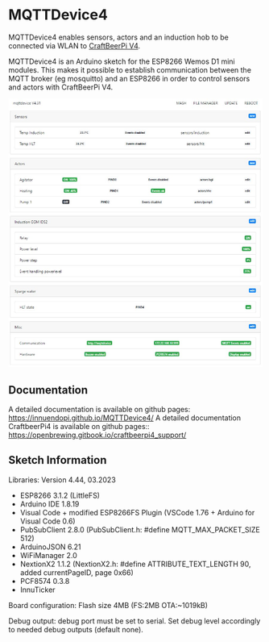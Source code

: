 # MQTTDevice4

MQTTDevice4 enables sensors, actors and an induction hob to be connected via WLAN to [CraftBeerPi V4](https://github.com/avollkopf/craftbeerpi4).

MQTTDevice4 is an Arduino sketch for the ESP8266 Wemos D1 mini modules. This makes it possible to establish communication between the MQTT broker (eg mosquitto) and an ESP8266 in order to control sensors and actors with CraftBeerPi V4.

![Startseite](docs/img/startseite.jpg)

## Documentation

A detailed documentation is available on github pages: <https://innuendopi.github.io/MQTTDevice4/>
A detailed documentation CraftbeerPi4 is available on github pages:: <https://openbrewing.gitbook.io/craftbeerpi4_support/>

## Sketch Information

Libraries: Version 4.44, 03.2023

- ESP8266 3.1.2 (LittleFS)
- Arduino IDE 1.8.19
- Visual Code + modified ESP8266FS Plugin (VSCode 1.76 + Arduino for Visual Code 0.6)
- PubSubClient 2.8.0 (PubSubClient.h: #define MQTT_MAX_PACKET_SIZE 512)
- ArduinoJSON 6.21
- WiFiManager 2.0
- NextionX2 1.1.2 (NextionX2.h: #define ATTRIBUTE_TEXT_LENGTH 90, added currentPageID, page 0x66)
- PCF8574 0.3.8
- InnuTicker

Board configuration:
Flash size 4MB (FS:2MB OTA:~1019kB)

Debug output:
debug port must be set to serial. Set debug level accordingly to needed debug outputs (default none).
